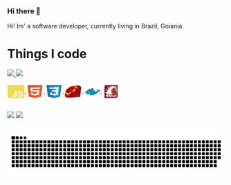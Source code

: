 ### Hi there 👋

Hi! Im' a software developer, currently living in Brazil, Goiania.

# Things I code
 <div>
  <a href="https://github.com/jonathanoliveira9">
  <img height="180em" src="https://github-readme-stats.vercel.app/api?username=jonathanoliveira9&show_icons=true&theme=dark&include_all_commits=true&count_private=true"/>
  <img height="180em" src="https://github-readme-stats.vercel.app/api/top-langs/?username=jonathanoliveira9&layout=compact&langs_count=7&theme=dark"/>
</div>
  
<div style="display: inline_block"><br>
  <img align="center" alt="Jonathan-Js" height="30" width="40" src="https://raw.githubusercontent.com/devicons/devicon/master/icons/javascript/javascript-plain.svg">

  <img align="center" alt="Jonathan-HTML" height="30" width="40" src="https://raw.githubusercontent.com/devicons/devicon/master/icons/html5/html5-original.svg">
  <img align="center" alt="Jonathan-CSS" height="30" width="40" src="https://raw.githubusercontent.com/devicons/devicon/master/icons/css3/css3-original.svg">
  <img align="center" alt="Jonathan-Ruby" height="30" width="40" src="https://raw.githubusercontent.com/devicons/devicon/master/icons/ruby/ruby-original.svg">
  <img align="center" alt="Jonathan-Docker" height="30" width="40" src="https://raw.githubusercontent.com/devicons/devicon/master/icons/docker/docker-original.svg">
  <img align="center" alt="Jonathan-Rails" height="30" width="40" src="https://raw.githubusercontent.com/devicons/devicon/master/icons/rails/rails-original-wordmark.svg">
 
 ##
<div> 

  <a href = "mailto:jonathanoliveirasilva9@gmail.com"><img src="https://img.shields.io/badge/-Gmail-%23333?style=for-the-badge&logo=gmail&logoColor=white" target="_blank"></a>
  <a href="https://www.linkedin.com/in/jonathan-oliveira-a9900510a" target="_blank"><img src="https://img.shields.io/badge/-LinkedIn-%230077B5?style=for-the-badge&logo=linkedin&logoColor=white" target="_blank"></a> 
 
 
</div>
<!-- <p>
  <img alt="Heroku" src="https://img.shields.io/badge/-Heroku-430098?style=flat-square&logo=heroku&logoColor=white" />
  <img alt="git" src="https://img.shields.io/badge/-Git-F05032?style=flat-square&logo=git&logoColor=white" />
  <img alt="github actions" src="https://img.shields.io/badge/-Github_Actions-2088FF?style=flat-square&logo=github-actions&logoColor=white" />
  <img alt="JavaScript" src="https://img.shields.io/badge/javascript%20-%23323330.svg?&style=for-the-badge&logo=javascript&logoColor=%23F7DF1E"/>
  <img alt="Ruby" src="https://img.shields.io/badge/ruby-%23CC342D.svg?&style=for-the-badge&logo=ruby&logoColor=white"/>
</p> -->

## 
 
 ![Snake animation](https://github.com/jonathanoliveira9/jonathanoliveira9/blob/output/github-contribution-grid-snake.svg)
